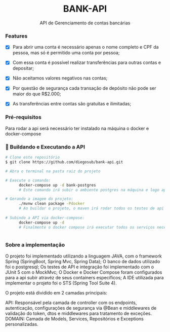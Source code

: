 <h1 align="center">BANK-API</h1>
<p align="center">API de Gerenciamento de contas bancárias</p>


### Features

- [x] Para abrir uma conta é necessário apenas o nome completo e CPF da pessoa, mas só é permitido uma conta por pessoa;
- [x] Com essa conta é possível realizar transferências para outras contas e depositar;
- [x] Não aceitamos valores negativos nas contas;
- [x] Por questão de segurança cada transação de depósito não pode ser maior do que R$2.000;
- [x] As transferências entre contas são gratuitas e ilimitadas;


### Pré-requisitos

Para rodar a api será necessário ter instalado na máquina o docker e docker-compose

### 🎲 Buildando e Executando a API

```bash
# Clone este repositório
$ git clone https://github.com/diegosub/bank-api.git

# Abra o terminal na pasta raiz do projeto

# Execute o comando: 
      docker-compose up -d bank-postgres
      # Este comando irá subir o ambiente postgres na máquina e logo após iremos gerar a imagem do projeto.

# Gerando a imagem do projeto:
      ./mvnw clean package -Pdocker
      # Ao buildar o projeto, o maven irá rodar todos os testes de api e de integração. 
      
# Subindo a API via docker-compose:
      docker-compose up -d
      # Finalmente o docker compose irá executar todos os serviços necessários para disponibilizar a API
      

```

### Sobre a implementação

O projeto foi implementado utilizando a linguagem JAVA, com o framework Spring (SpringBoot, Spring Mvc, Spring Data);
O banco de dados utilizado foi o postgresql;
Os testes de API e integração foi implementado com o JUnit 5 com o MockMvc;
O Docker e Docker Compose foram configurados para a api subir atravéz de seus containers específicos;
A IDE utilizada para implementar o projeto foi o STS (Spring Tool Suite 4).

O projeto está dividido em 2 camadas principais:

  API: Responsável pela camada de controller com os endpoints, autenticação, 
  configurações de segurança via @Bean e middlewares de validação do token, 
  dtos e middlewares para tratamento de exceções.  
  DOMAIN: Camada de Models, Services, Repositórios e Exceptions personalizadas.
    
















